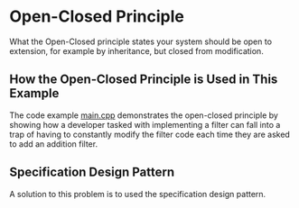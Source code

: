 # Open-Closed Principle
What the Open-Closed principle states your system should be open to extension,
for example by inheritance, but closed from modification.

## How the Open-Closed Principle is Used in This Example
The code example [main.cpp](./main.cpp) demonstrates the open-closed principle 
by showing how a developer tasked with implementing a filter can fall into a
trap of having to constantly modify the filter code each time they are asked to
add an addition filter.

## Specification Design Pattern
A solution to this problem is to used the specification design pattern.